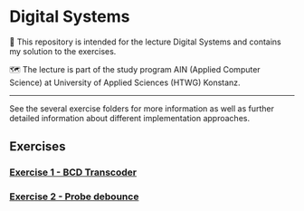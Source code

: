 # Digital Systems

📄 This repository is intended for the lecture Digital Systems and contains my solution to the exercises.

🗺️ The lecture is part of the study program AIN (Applied Computer Science) at University of Applied Sciences (HTWG) Konstanz.

---

See the several exercise folders for more information as well as further detailed information about different implementation approaches.

## Exercises

### [Exercise 1 - BCD Transcoder](/01-Aufgabe/)
### [Exercise 2 - Probe debounce](/02-Aufgabe/)